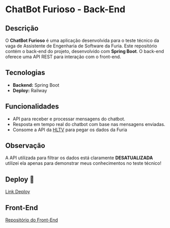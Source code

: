 # ChatBot Furioso - Back-End

## Descrição

O **ChatBot Furioso** é uma aplicação desenvolvida para o teste técnico da vaga de Assistente de Engenharia de Software da Furia. Este repositório contém o back-end do projeto, desenvolvido com **Spring Boot**. O back-end oferece uma API REST para interação com o front-end.

## Tecnologias

- **Backend:** Spring Boot
- **Deploy:** Railway

## Funcionalidades

- API para receber e processar mensagens do chatbot.
- Resposta em tempo real do chatbot com base nas mensagens enviadas.
- Consome a API da [HLTV](https://hltv-api.vercel.app) para pegar os dados da Furia

## Observação

A API utilizada para filtrar os dados está claramente **DESATUALIZADA** utilizei ela apenas para demonstrar meus conhecimentos no teste técnico!
  
## Deploy 🚀

[Link Deploy](https://chatbot-furia-frontend-git-main-allangabrs-projects.vercel.app/)

## Front-End

[Repositório do Front-End](https://github.com/AllanGaBRs/chatbot-furia-frontend)
